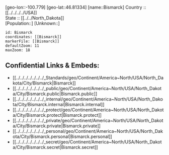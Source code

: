 ﻿---
location: [46.81334,-100.779] 
mapzoom: [7,12] 
mapmarker: city 
type: City
tags:
- geo/City


SpocWebEntityId: 36102
isDeleted: false
confidential: public

---
[geo-lon::-100.779] 
[geo-lat::46.81334] 
[name::Bismarck] 
Country :: [[../../../../USA]]  
State :: [[../../North_Dakota]]  
[Population::] 
[Unknown::] 


```leaflet
id: Bismarck
coordinates: [[Bismarck]] 
markerFile: [[Bismarck]] 
defaultZoom: 11 
maxZoom: 18
```


## Confidential Links & Embeds: 
- [[../../../../../../../_Standards/geo/Continent/America~North/USA/North_Dakota/City/Bismarck|Bismarck]] 
- [[../../../../../../../_public/geo/Continent/America~North/USA/North_Dakota/City/Bismarck.public|Bismarck.public]] 
- [[../../../../../../../_internal/geo/Continent/America~North/USA/North_Dakota/City/Bismarck.internal|Bismarck.internal]] 
- [[../../../../../../../_protect/geo/Continent/America~North/USA/North_Dakota/City/Bismarck.protect|Bismarck.protect]] 
- [[../../../../../../../_private/geo/Continent/America~North/USA/North_Dakota/City/Bismarck.private|Bismarck.private]] 
- [[../../../../../../../_personal/geo/Continent/America~North/USA/North_Dakota/City/Bismarck.personal|Bismarck.personal]] 
- [[../../../../../../../_secret/geo/Continent/America~North/USA/North_Dakota/City/Bismarck.secret|Bismarck.secret]] 
